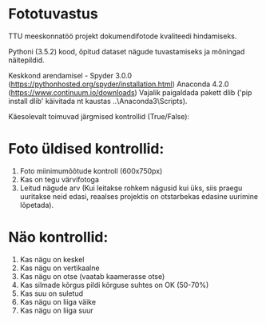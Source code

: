 # Fototuvastus
TTU meeskonnatöö projekt dokumendifotode kvaliteedi hindamiseks.

Pythoni (3.5.2) kood, õpitud dataset nägude tuvastamiseks ja mõningad näitepildid.

Keskkond arendamisel - Spyder 3.0.0 (https://pythonhosted.org/spyder/installation.html)
Anaconda 4.2.0 (https://www.continuum.io/downloads)
Vajalik paigaldada pakett dlib ('pip install dlib' käivitada nt kaustas ..\Anaconda3\Scripts).

Käesolevalt toimuvad järgmised kontrollid (True/False):

# Foto üldised kontrollid:
1. Foto miinimumõõtude kontroll (600x750px)
2. Kas on tegu värvifotoga
3. Leitud nägude arv (Kui leitakse rohkem nägusid kui üks, siis praegu uuritakse neid edasi, reaalses projektis on otstarbekas edasine uurimine lõpetada).

# Näo kontrollid:
1. Kas nägu on keskel
2. Kas nägu on vertikaalne
3. Kas nägu on otse (vaatab kaamerasse otse)
4. Kas silmade kõrgus pildi kõrguse suhtes on OK (50-70%)
5. Kas suu on suletud
6. Kas nägu on liiga väike
7. Kas nägu on liiga suur

